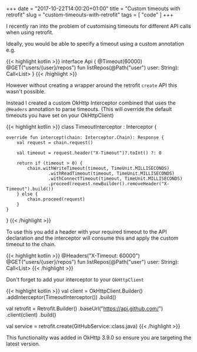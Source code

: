 +++
date = "2017-10-22T14:00:20+01:00"
title = "Custom timeouts with retrofit"
slug = "custom-timeouts-with-retrofit"
tags = [ "code" ]
+++


I recently ran into the problem of customising timeouts for different API calls when using retrofit. 

Ideally, you would be able to specify a timeout using a custom annotation e.g.

{{< highlight kotlin >}}
interface Api {
    @Timeout(60000)
    @GET("users/{user}/repos")
    fun listRepos(@Path("user") user: String): Call<List<Repo>>
}
{{< /highlight >}}

However without creating a wrapper around the retrofit `create` API this wasn't possible.

Instead I created a custom OkHttp Interceptor combined that uses the `@Headers` annotation to parse timeouts. (This will override the default timeouts you have set on your OkHttpClient)

{{< highlight kotlin >}}
class TimeoutInterceptor : Interceptor {

    override fun intercept(chain: Interceptor.Chain): Response {
        val request = chain.request()

        val timeout = request.header("X-Timeout")?.toInt() ?: 0

        return if (timeout > 0) {
            chain.withWriteTimeout(timeout, TimeUnit.MILLISECONDS)
                    .withReadTimeout(timeout, TimeUnit.MILLISECONDS)
                    .withConnectTimeout(timeout, TimeUnit.MILLISECONDS)
                    .proceed(request.newBuilder().removeHeader("X-Timeout").build())
        } else {
            chain.proceed(request)
        }
    }
}
{{< /highlight >}}

To use this you add a header with your required timeout to the API declaration and the interceptor will consume this and apply the custom timeout to the chain.

{{< highlight kotlin >}}
@Headers("X-Timeout: 60000")
@GET("users/{user}/repos")
fun listRepos(@Path("user") user: String): Call<List<Repo>>
{{< /highlight >}}

Don't forget to add your interceptor to your `OkHttpClient`

{{< highlight kotlin >}}
val client = OkHttpClient.Builder()
        .addInterceptor(TimeoutInterceptor())
        .build()

val retrofit = Retrofit.Builder()
        .baseUrl("https://api.github.com/")
        .client(client)
        .build()

val service = retrofit.create(GitHubService::class.java)
{{< /highlight >}}

This functionality was added in OkHttp 3.9.0 so ensure you are targeting the latest version.
